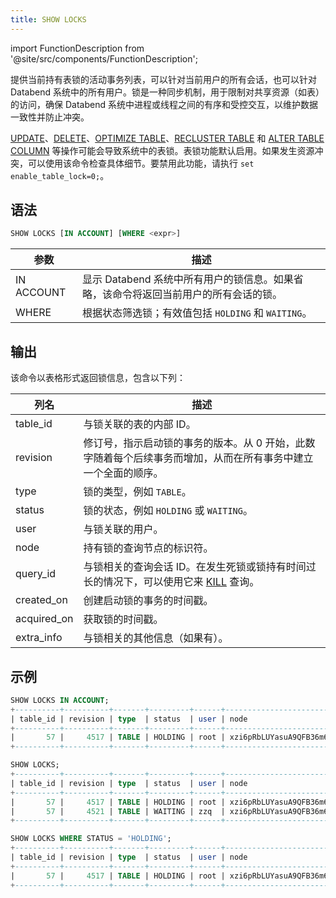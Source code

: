 ```yaml
---
title: SHOW LOCKS
---
```

import FunctionDescription from '@site/src/components/FunctionDescription';

<FunctionDescription description="Introduced or updated: v1.2.262"/>

提供当前持有表锁的活动事务列表，可以针对当前用户的所有会话，也可以针对 Databend 系统中的所有用户。锁是一种同步机制，用于限制对共享资源（如表）的访问，确保 Databend 系统中进程或线程之间的有序和受控交互，以维护数据一致性并防止冲突。

[UPDATE](../../10-dml/dml-update.md)、[DELETE](../../10-dml/dml-delete-from.md)、[OPTIMIZE TABLE](../01-table/60-optimize-table.md)、[RECLUSTER TABLE](../06-clusterkey/dml-recluster-table.md) 和 [ALTER TABLE COLUMN](../01-table/90-alter-table-column.md) 等操作可能会导致系统中的表锁。表锁功能默认启用。如果发生资源冲突，可以使用该命令检查具体细节。要禁用此功能，请执行 `set enable_table_lock=0;`。

## 语法

```sql
SHOW LOCKS [IN ACCOUNT] [WHERE <expr>]
```

| 参数       | 描述                                                                                                                                               |
|------------|----------------------------------------------------------------------------------------------------------------------------------------------------|
| IN ACCOUNT | 显示 Databend 系统中所有用户的锁信息。如果省略，该命令将返回当前用户的所有会话的锁。                                                                                                 |
| WHERE      | 根据状态筛选锁；有效值包括 `HOLDING` 和 `WAITING`。                                                                                                       |

## 输出

该命令以表格形式返回锁信息，包含以下列：

| 列名         | 描述                                                                                                                                                                                             |
|-------------|---------------------------------------------------------------------------------------------------------------------------------------------------------------------------------------------------|
| table_id    | 与锁关联的表的内部 ID。                                                                                                                                                                            |
| revision    | 修订号，指示启动锁的事务的版本。从 0 开始，此数字随着每个后续事务而增加，从而在所有事务中建立一个全面的顺序。                                                                                                                                                            |
| type        | 锁的类型，例如 `TABLE`。                                                                                                                                                                              |
| status      | 锁的状态，例如 `HOLDING` 或 `WAITING`。                                                                                                                                                             |
| user        | 与锁关联的用户。                                                                                                                                                                                |
| node        | 持有锁的查询节点的标识符。                                                                                                                                                                             |
| query_id    | 与锁相关的查询会话 ID。在发生死锁或锁持有时间过长的情况下，可以使用它来 [KILL](/sql/sql-commands/administration-cmds/kill) 查询。                                                                                                                                                               |
| created_on  | 创建启动锁的事务的时间戳。                                                                                                                                                                             |
| acquired_on | 获取锁的时间戳。                                                                                                                                                                                |
| extra_info  | 与锁相关的其他信息（如果有）。                                                                                                                                                                           |

## 示例

```sql
SHOW LOCKS IN ACCOUNT;
+----------+----------+-------+---------+------+------------------------+--------------------------------------+----------------------------+----------------------------+------------+
| table_id | revision | type  | status  | user | node                   | query_id                             | created_on                 | acquired_on                | extra_info |
+----------+----------+-------+---------+------+------------------------+--------------------------------------+----------------------------+----------------------------+------------+
|       57 |     4517 | TABLE | HOLDING | root | xzi6pRbLUYasuA9QFB36m6 | d7989971-d5ec-4764-8e37-afe38ebc13e2 | 2023-12-13 09:56:47.295684 | 2023-12-13 09:56:47.310805 |            |
+----------+----------+-------+---------+------+------------------------+--------------------------------------+----------------------------+----------------------------+------------+

SHOW LOCKS;
+----------+----------+-------+---------+------+------------------------+--------------------------------------+----------------------------+----------------------------+------------+
| table_id | revision | type  | status  | user | node                   | query_id                             | created_on                 | acquired_on                | extra_info |
+----------+----------+-------+---------+------+------------------------+--------------------------------------+----------------------------+----------------------------+------------+
|       57 |     4517 | TABLE | HOLDING | root | xzi6pRbLUYasuA9QFB36m6 | d7989971-d5ec-4764-8e37-afe38ebc13e2 | 2023-12-13 09:56:47.295684 | 2023-12-13 09:56:47.310805 |            |
|       57 |     4521 | TABLE | WAITING | zzq  | xzi6pRbLUYasuA9QFB36m6 | 4bc78044-d4fc-4fe1-a5c5-ff6ab1e3e372 | 2023-12-13 09:56:48.419774 | NULL                       |            |
+----------+----------+-------+---------+------+------------------------+--------------------------------------+----------------------------+----------------------------+------------+

SHOW LOCKS WHERE STATUS = 'HOLDING';
+----------+----------+-------+---------+------+------------------------+--------------------------------------+----------------------------+----------------------------+------------+
| table_id | revision | type  | status  | user | node                   | query_id                             | created_on                 | acquired_on                | extra_info |
+----------+----------+-------+---------+------+------------------------+--------------------------------------+----------------------------+----------------------------+------------+
|       57 |     4517 | TABLE | HOLDING | root | xzi6pRbLUYasuA9QFB36m6 | d7989971-d5ec-4764-8e37-afe38ebc13e2 | 2023-12-13 09:56:47.295684 | 2023-12-13 09:56:47.310805 |            |
+----------+----------+-------+---------+------+------------------------+--------------------------------------+----------------------------+----------------------------+------------+
```